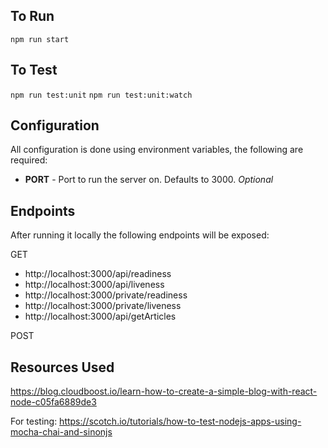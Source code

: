 ## To Run 

`npm run start`

## To Test 

`npm run test:unit`
`npm run test:unit:watch`

## Configuration

All configuration is done using environment variables, the following are required:

- **PORT** - Port to run the server on. Defaults to 3000. _Optional_

## Endpoints 

After running it locally the following endpoints will be exposed:

GET
- http://localhost:3000/api/readiness
- http://localhost:3000/api/liveness
- http://localhost:3000/private/readiness
- http://localhost:3000/private/liveness
- http://localhost:3000/api/getArticles

POST

## Resources Used

https://blog.cloudboost.io/learn-how-to-create-a-simple-blog-with-react-node-c05fa6889de3

For testing: https://scotch.io/tutorials/how-to-test-nodejs-apps-using-mocha-chai-and-sinonjs
